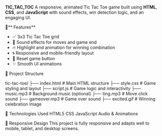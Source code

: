 **TIC_TAC_TOC**
A responsive, animated Tic Tac Toe game built using **HTML**, **CSS**, and **JavaScript** 
with sound effects, win detection logic, and an engaging UI.

📌** Features**

- ✅ 3x3 Tic Tac Toe grid
- 🎵 Sound effects for moves and game end
- 🔥 Highlight and animation for winning combination
- 🌀 Responsive and mobile-friendly layout
- 🧼 Reset game button
- ✨ Smooth UI animations


 📁 Project Structure

tic-tac-toe/
├── index.html        # Main HTML structure
├── style.css         # Game styling and layout
├── script.js         # Game logic and interactivity
├── music.mp3         # Background music (optional)
├── ting.mp3          # Move click sound
├── gameover.mp3      # Game over sound
├── excited.gif       # Winning celebration image

🎨 Technologies Used
HTML5
CSS
JavaScript 
Audio & Animations

📱 Responsive Design
This project is fully responsive and adapts well to mobile, tablet, and desktop screens.
